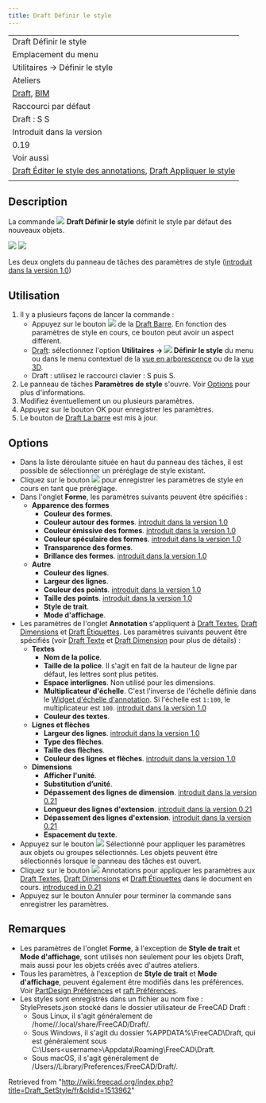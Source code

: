 ```yaml
---
title: Draft Définir le style
---
```

|  |
| --- |
| Draft Définir le style |
| Emplacement du menu |
| Utilitaires → Définir le style |
| Ateliers |
| [Draft](/Draft_Workbench/fr "Draft Workbench/fr"), [BIM](/BIM_Workbench/fr "BIM Workbench/fr") |
| Raccourci par défaut |
| Draft : S S |
| Introduit dans la version |
| 0.19 |
| Voir aussi |
| [Draft Éditer le style des annotations](/Draft_AnnotationStyleEditor/fr "Draft AnnotationStyleEditor/fr"), [Draft Appliquer le style](/Draft_ApplyStyle/fr "Draft ApplyStyle/fr") |
|  |

## Description

La commande ![](/images/Draft_SetStyle.svg) **Draft Définir le style** définit le style par défaut des nouveaux objets.

![](/images/Draft_SetStyle_Taskpanel_Tab_Shape.png) ![](/images/Draft_SetStyle_Taskpanel_Tab_Annotation.png)

Les deux onglets du panneau de tâches des paramètres de style ([introduit dans la version 1.0](/Release_notes_1.0/fr "Release notes 1.0/fr"))

## Utilisation

1. Il y a plusieurs façons de lancer la commande :
   * Appuyez sur le bouton ![](/images/Draft_tray_button_style.png) de la [Draft Barre](/Draft_Tray/fr "Draft Tray/fr"). En fonction des paramètres de style en cours, ce bouton peut avoir un aspect différent.
   * [Draft](/Draft_Workbench/fr "Draft Workbench/fr"): sélectionnez l'option **Utilitaires → ![](/images/Draft_SetStyle.svg) Définir le style** du menu ou dans le menu contextuel de la [vue en arborescence](/Tree_view/fr "Tree view/fr") ou de la [vue 3D](/3D_view/fr "3D view/fr").
   * Draft : utilisez le raccourci clavier : S puis S.
2. Le panneau de tâches **Paramètres de style** s'ouvre. Voir [Options](#Options) pour plus d'informations.
3. Modifiez éventuellement un ou plusieurs paramètres.
4. Appuyez sur le bouton OK pour enregistrer les paramètres.
5. Le bouton de [Draft La barre](/Draft_Tray/fr "Draft Tray/fr") est mis à jour.

## Options

* Dans la liste déroulante située en haut du panneau des tâches, il est possible de sélectionner un préréglage de style existant.
* Cliquez sur le bouton ![](/images/Document-save.svg) pour enregistrer les paramètres de style en cours en tant que préréglage.
* Dans l'onglet **Forme**, les paramètres suivants peuvent être spécifiés :
  + **Apparence des formes**
    - **Couleur des formes**.
    - **Couleur autour des formes**. [introduit dans la version 1.0](/Release_notes_1.0/fr "Release notes 1.0/fr")
    - **Couleur émissive des formes**. [introduit dans la version 1.0](/Release_notes_1.0/fr "Release notes 1.0/fr")
    - **Couleur spéculaire des formes**. [introduit dans la version 1.0](/Release_notes_1.0/fr "Release notes 1.0/fr")
    - **Transparence des formes**.
    - **Brillance des formes**. [introduit dans la version 1.0](/Release_notes_1.0/fr "Release notes 1.0/fr")
  + **Autre**
    - **Couleur des lignes**.
    - **Largeur des lignes**.
    - **Couleur des points**. [introduit dans la version 1.0](/Release_notes_1.0/fr "Release notes 1.0/fr")
    - **Taille des points**. [introduit dans la version 1.0](/Release_notes_1.0/fr "Release notes 1.0/fr")
    - **Style de trait**.
    - **Mode d'affichage**.
* Les paramètres de l'onglet **Annotation** s'appliquent à [Draft Textes](/Draft_Text/fr "Draft Text/fr"), [Draft Dimensions](/Draft_Dimension/fr "Draft Dimension/fr") et [Draft Étiquettes](/Draft_Label/fr "Draft Label/fr"). Les paramètres suivants peuvent être spécifiés (voir [Draft Texte](/Draft_Text/fr#Vue "Draft Text/fr") et [Draft Dimension](/Draft_Dimension/fr#Vue "Draft Dimension/fr") pour plus de détails) :
  + **Textes**
    - **Nom de la police**.
    - **Taille de la police**. Il s'agit en fait de la hauteur de ligne par défaut, les lettres sont plus petites.
    - **Espace interlignes**. Non utilisé pour les dimensions.
    - **Multiplicateur d'échelle**. C'est l'inverse de l'échelle définie dans le [Widget d'échelle d'annotation](/Draft_annotation_scale_widget/fr "Draft annotation scale widget/fr"). Si l'échelle est `1:100`, le multiplicateur est `100`. [introduit dans la version 1.0](/Release_notes_1.0/fr "Release notes 1.0/fr")
    - **Couleur des textes**.
  + **Lignes et flèches**
    - **Largeur des lignes**. [introduit dans la version 1.0](/Release_notes_1.0/fr "Release notes 1.0/fr")
    - **Type des flèches**.
    - **Taille des flèches**.
    - **Couleur des lignes et flèches**. [introduit dans la version 1.0](/Release_notes_1.0/fr "Release notes 1.0/fr")
  + **Dimensions**
    - **Afficher l'unité**.
    - **Substitution d’unité**.
    - **Dépassement des lignes de dimension**. [introduit dans la version 0.21](/Release_notes_0.21/fr "Release notes 0.21/fr")
    - **Longueur des lignes d'extension**. [introduit dans la version 0.21](/Release_notes_0.21/fr "Release notes 0.21/fr")
    - **Dépassement des lignes d'extension**. [introduit dans la version 0.21](/Release_notes_0.21/fr "Release notes 0.21/fr")
    - **Espacement du texte**.
* Appuyez sur le bouton ![](/images/Draft_SetStyle.svg) Sélectionné pour appliquer les paramètres aux objets ou groupes sélectionnés. Les objets peuvent être sélectionnés lorsque le panneau des tâches est ouvert.
* Cliquez sur le bouton ![](/images/Draft_Text.svg) Annotations pour appliquer les paramètres aux [Draft Textes](/Draft_Text/fr "Draft Text/fr"), [Draft Dimensions](/Draft_Dimension/fr "Draft Dimension/fr") et [Draft Étiquettes](/Draft_Label/fr "Draft Label/fr") dans le document en cours. [introduced in 0.21](/Release_notes_0.21 "Release notes 0.21")
* Appuyez sur le bouton Annuler pour terminer la commande sans enregistrer les paramètres.

## Remarques

* Les paramètres de l'onglet **Forme**, à l'exception de **Style de trait** et **Mode d'affichage**, sont utilisés non seulement pour les objets Draft, mais aussi pour les objets créés avec d'autres ateliers.
* Tous les paramètres, à l'exception de **Style de trait** et **Mode d'affichage**, peuvent également être modifiés dans les préférences. Voir [PartDesign Préférences](/PartDesign_Preferences/fr#Aspect_de_la_forme "PartDesign Preferences/fr") et [raft Préférences](/Draft_Preferences/fr#Textes_et_dimensions "Draft Preferences/fr").
* Les styles sont enregistrés dans un fichier au nom fixe : StylePresets.json stocké dans le dossier utilisateur de FreeCAD Draft :
  + Sous Linux, il s'agit généralement de /home/<username>/.local/share/FreeCAD/Draft/.
  + Sous Windows, il s'agit du dossier %APPDATA%\FreeCAD\\Draft, qui est généralement sous C:\Users\<username>\Appdata\Roaming\FreeCAD\Draft.
  + Sous macOS, il s'agit généralement de /Users/<username>/Library/Preferences/FreeCAD/Draft/.

Retrieved from "<http://wiki.freecad.org/index.php?title=Draft_SetStyle/fr&oldid=1513962>"